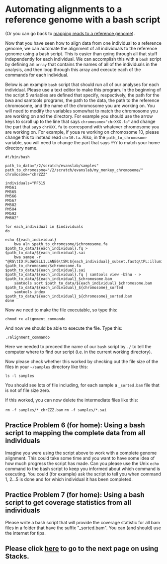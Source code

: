 # Automating alignments to a reference genome with a bash script

(Or you can go back to [mapping reads to a reference genome](https://github.com/evansbenj/BIO720/blob/master/2_Lecture_2_reference_genomes_and_read_mapping.md)).

Now that you have seen how to align data from one individual to a reference genome, we can automate the alignment of all individuals to the reference genome using a bash script. This is easier than going through all that stuff independently for each individual. We can accomplish this with a `bash` script by defining an `array` that contains the names of all of the individuals in the analysis, and then loop through this array and execute each of the commands for each individual.

Below is an example `bash` script that should run all of our analyses for each individual.  Please use a text editor to make this program.  In the beginning of the script 5 variables are defined that specify, respectively, the path for the bwa and samtools programs, the path to the data, the path to the reference chromosome, and the name of the chromosome you are working on. You will need to modify the variables somewhat to match the chromosome you are working on and the directory. For example you should use the arrow keys to scroll up to the line that says `chromosome="chrXXX.fa"` and change the part that says `chrXXX.fa` to correspond with whatever chromosome you are working on.  For example, if youa re working on chromosome 10, please change this to instead read `chr10.fa`. Also, in the `path_to_chromosome` variable, you will need to change the part that says `YYY` to match your home directory name.

```
#!/bin/bash                                                                                            

path_to_data="/2/scratch/evanslab/samples"
path_to_chromosome="/2/scratch/evanslab/my_monkey_chromosome/"
chromosome="chrZZZ"

individuals="PF515                                                                                     
PM561                                                                                                  
PM565                                                                                                  
PM566                                                                                                  
PM567                                                                                                  
PM582                                                                                                  
PM584                                                                                                  
PM592                                                                                                  
PM602"

for each_individual in $individuals
do

echo ${each_individual}
    bwa aln $path_to_chromosome/$chromosome.fa $path_to_data/${each_individual}.fq > $path_to_data/${each_individual}.sai
    bwa samse -r "@RG\tID:FLOWCELL1.LANE6\tSM:${each_individual}_subset.fastq\tPL:illumina" $path_to_chromosome/$chromosome.fa $path_to_data/${each_individual}.sai $path_to_data/${each_individual}.fq | samtools view -bShu - > $path_to_data/${each_individual}_$chromosome.bam
    samtools sort $path_to_data/${each_individual}_$chromosome.bam $path_to_data/${each_individual}_${chromosome}_sorted
    samtools index $path_to_data/${each_individual}_${chromosome}_sorted.bam
done

```



Now we need to make the file executable, so type this:

`chmod +x alignment_commando`

And now we should be able to execute the file.  Type this:

`./alignment_commando`

Here we needed to preceed the name of our `bash` script by `./` to tell the computer where to find our script (i.e. in the current working directory).

Now please check whether this worked by checking out the file size of the files in your `~/samples` directory like this:

`ls -l samples`

You should see lots of file including, for each sample a `_sorted.bam` file that is not of file size zero.

If this worked, you can now delete the intermediate files like this:

`rm -f samples/*_chrZZZ.bam`
`rm -f samples/*.sai`


##  Practice Problem 6 (for home): Using a bash script to mapping the complete data from all individuals

Imagine you were using the script above to work with a complete genome alignment.  This could take some time and you want to have some idea of how much progress the script has made.  Can you please use the Unix `echo` command to the bash script to keep you informed about which command is executing.  You could (for example) ask the script to tell you when command 1, 2...5 is done and for which individual it has been completed.

## Practice Problem 7 (for home): Using a bash script to get coverage statistics from all individuals

Please write a bash script that will provide the coverage statistic for all bam files in a folder that have the suffix "_sorted.bam".  You can (and should) use the internet for tips.

## Please click [here](https://github.com/evansbenj/BIO720/blob/master/4_Using_Stacks_to_analyze_your_bam_files.md) to go to the next page on using Stacks.
